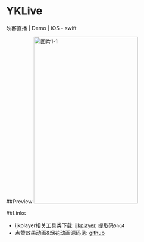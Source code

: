 # YKLive
映客直播 | Demo | iOS - swift

##Preview
  <img src="https://github.com/coderLL/YKLive/blob/master/Run.gif" width="280" height="450" alt="图片1-1" />

##Links
   - ijkplayer相关工具类下载: [ijkplayer](https://pan.baidu.com/s/1i4QZOP3), 提取码`5hq4`
   - 点赞效果动画&烟花动画源码见: [github](https://github.com/coderLL/LiveHeartAnim)
